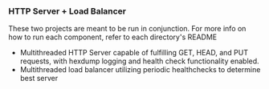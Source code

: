### HTTP Server + Load Balancer

These two projects are meant to be run in conjunction. For more info on how to run each component, refer to each directory's README

- Multithreaded HTTP Server capable of fulfilling GET, HEAD, and PUT requests, with hexdump logging and health check functionality enabled.
- Multithreaded load balancer utilizing periodic healthchecks to determine best server
